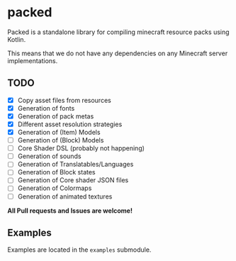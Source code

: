 # packed
Packed is a standalone library for compiling minecraft resource packs using Kotlin.

This means that we do not have any dependencies on any Minecraft server implementations.

## TODO

- [x] Copy asset files from resources
- [x] Generation of fonts
- [x] Generation of pack metas
- [x] Different asset resolution strategies
- [x] Generation of (Item) Models
- [ ] Generation of (Block) Models
- [ ] Core Shader DSL (probably not happening)
- [ ] Generation of sounds
- [ ] Generation of Translatables/Languages
- [ ] Generation of Block states
- [ ] Generation of Core shader JSON files
- [ ] Generation of Colormaps
- [ ] Generation of animated textures

**All Pull requests and Issues are welcome!**

## Examples

Examples are located in the `examples` submodule.
